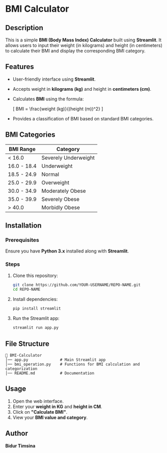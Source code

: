 # BMI Calculator

## Description
This is a simple **BMI (Body Mass Index) Calculator** built using **Streamlit**. It allows users to input their weight (in kilograms) and height (in centimeters) to calculate their BMI and display the corresponding BMI category.

## Features
- User-friendly interface using **Streamlit**.
- Accepts weight in **kilograms (kg)** and height in **centimeters (cm)**.
- Calculates **BMI** using the formula:
  
  \[ BMI = \frac{weight (kg)}{(height (m))^2} \]
  
- Provides a classification of BMI based on standard BMI categories.

## BMI Categories
| BMI Range | Category |
|-----------|----------------------|
| < 16.0   | Severely Underweight |
| 16.0 - 18.4 | Underweight |
| 18.5 - 24.9 | Normal |
| 25.0 - 29.9 | Overweight |
| 30.0 - 34.9 | Moderately Obese |
| 35.0 - 39.9 | Severely Obese |
| > 40.0 | Morbidly Obese |

## Installation
### Prerequisites
Ensure you have **Python 3.x** installed along with **Streamlit**.

### Steps
1. Clone this repository:
   ```sh
   git clone https://github.com/YOUR-USERNAME/REPO-NAME.git
   cd REPO-NAME
   ```
2. Install dependencies:
   ```sh
   pip install streamlit
   ```
3. Run the Streamlit app:
   ```sh
   streamlit run app.py
   ```

## File Structure
```
📂 BMI-Calculator
│── app.py              # Main Streamlit app
│── bmi_operation.py    # Functions for BMI calculation and categorization
│── README.md           # Documentation
```

## Usage
1. Open the web interface.
2. Enter your **weight in KG** and **height in CM**.
3. Click on **"Calculate BMI"**.
4. View your **BMI value and category**.

## Author
**Bidur Timsina**


